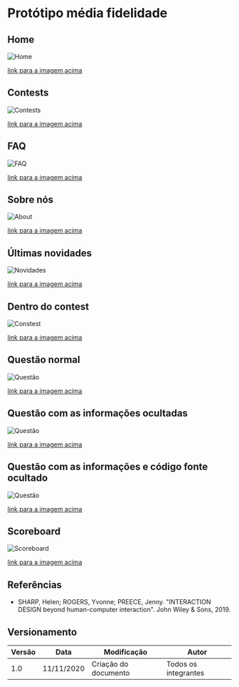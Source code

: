 # Protótipo média fidelidade

## Home

![Home](../../assets/media_fidelidade/home.png)

<a href="https://drive.google.com/file/d/149UDhfQJnqlH8EftY19eA05lLSeCYXj1/view?usp=sharing" target="_blank">link para a imagem acima</a>

## Contests

![Contests](../../assets/media_fidelidade/contests.png)

<a href="https://drive.google.com/file/d/1Mo3gM_Wh_2rE_KMNSLyBPfRVLcyaDDIv/view?usp=sharing" target="_blank">link para a imagem acima</a>

## FAQ

![FAQ](../../assets/media_fidelidade/FAQ.png)

<a href="https://drive.google.com/file/d/1Yy68Ff8YT8uHzCLqErtiQ-dNSyod-YdD/view?usp=sharing" target="_blank">link para a imagem acima</a>

## Sobre nós

![About](../../assets/media_fidelidade/sobre.png)

<a href="https://drive.google.com/file/d/1nYJPERRvHKOPpy7Zl_Dclq6ACVzzioF3/view?usp=sharing" target="_blank">link para a imagem acima</a>

## Últimas novidades

![Novidades](../../assets/media_fidelidade/novidades.png)

<a href="https://drive.google.com/file/d/19D3XlGbH4eM2zFTf7n8aANt5q5D_E6tA/view?usp=sharing" target="_blank">link para a imagem acima</a>

## Dentro do contest

![Constest](../../assets/media_fidelidade/contest.png)

<a href="https://drive.google.com/file/d/10050cYALDhCMievaZn25HlROKlrz_o7m/view?usp=sharing" target="_blank">link para a imagem acima</a>

## Questão normal

![Questão](../../assets/media_fidelidade/questao.png)

<a href="https://drive.google.com/file/d/1E--DzrYu8onRYPHzFO2sC_rXKt-bCGLN/view?usp=sharing" target="_blank">link para a imagem acima</a>

## Questão com as informações ocultadas

![Questão](../../assets/media_fidelidade/questao_estado_02.png)

<a href="https://drive.google.com/file/d/1E--DzrYu8onRYPHzFO2sC_rXKt-bCGLN/view?usp=sharing" target="_blank">link para a imagem acima</a>

## Questão com as informações e código fonte ocultado

![Questão](../../assets/media_fidelidade/questao_estado_03.png)

<a href="https://drive.google.com/file/d/1E--DzrYu8onRYPHzFO2sC_rXKt-bCGLN/view?usp=sharing" target="_blank">link para a imagem acima</a>

## Scoreboard

![Scoreboard](../../assets/media_fidelidade/scoreboard.png)

<a href="https://drive.google.com/file/d/1k0RHMqXRhxUraRh1Cj5wSaeB4mH3yz9x/view?usp=sharing" target="_blank">link para a imagem acima</a>

## Referências

- SHARP, Helen; ROGERS, Yvonne; PREECE, Jenny. "INTERACTION DESIGN beyond human-computer interaction". John Wiley & Sons, 2019.

## Versionamento
| Versão | Data | Modificação | Autor |
|--|--|--|--|
| 1.0 | 11/11/2020 | Criação do documento | Todos os integrantes |
